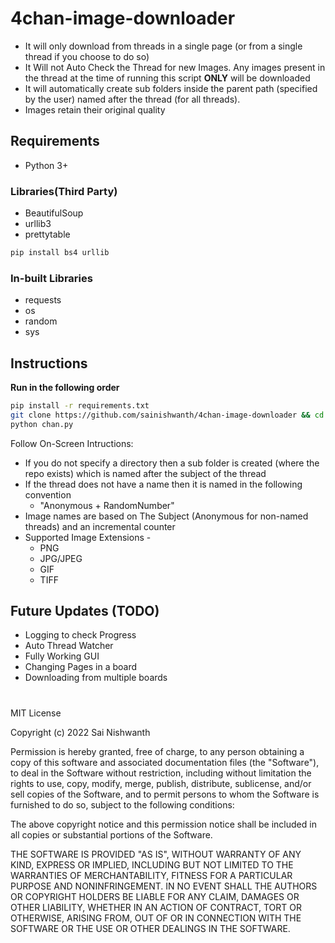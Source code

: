 # 4chan-image-downloader

- It will only download from threads in a single page (or from a single thread if you choose to do so)
- It Will not Auto Check the Thread for new Images. Any images present in the thread at the time of running this script **ONLY** will be downloaded
- It will automatically create sub folders inside the parent path (specified by the user) named after the thread (for all threads).
- Images retain their original quality

## Requirements

- Python 3+

### Libraries(Third Party)

- BeautifulSoup
- urllib3
- prettytable 

```sh
pip install bs4 urllib
```

### In-built Libraries

- requests
- os
- random
- sys

## Instructions
**Run in the following order**
```sh
pip install -r requirements.txt
git clone https://github.com/sainishwanth/4chan-image-downloader && cd 4chan-image-downloader
python chan.py
```

Follow On-Screen Intructions:

- If you do not specify a directory then a sub folder is created (where the repo exists) which is named after the subject of the thread 
- If the thread does not have a name then it is named in the following convention
  - "Anonymous + RandomNumber"
- Image names are based on The Subject (Anonymous for non-named threads) and an incremental counter
- Supported Image Extensions -
  - PNG
  - JPG/JPEG
  - GIF
  - TIFF

## Future Updates (TODO)

- Logging to check Progress
- Auto Thread Watcher
- Fully Working GUI
- Changing Pages in a board
- Downloading from multiple boards

#

MIT License

Copyright (c) 2022 Sai Nishwanth

Permission is hereby granted, free of charge, to any person obtaining a copy
of this software and associated documentation files (the "Software"), to deal
in the Software without restriction, including without limitation the rights
to use, copy, modify, merge, publish, distribute, sublicense, and/or sell
copies of the Software, and to permit persons to whom the Software is
furnished to do so, subject to the following conditions:

The above copyright notice and this permission notice shall be included in all
copies or substantial portions of the Software.

THE SOFTWARE IS PROVIDED "AS IS", WITHOUT WARRANTY OF ANY KIND, EXPRESS OR
IMPLIED, INCLUDING BUT NOT LIMITED TO THE WARRANTIES OF MERCHANTABILITY,
FITNESS FOR A PARTICULAR PURPOSE AND NONINFRINGEMENT. IN NO EVENT SHALL THE
AUTHORS OR COPYRIGHT HOLDERS BE LIABLE FOR ANY CLAIM, DAMAGES OR OTHER
LIABILITY, WHETHER IN AN ACTION OF CONTRACT, TORT OR OTHERWISE, ARISING FROM,
OUT OF OR IN CONNECTION WITH THE SOFTWARE OR THE USE OR OTHER DEALINGS IN THE
SOFTWARE.
